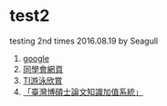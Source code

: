 # test2
testing 2nd times 2016.08.19 by Seagull 


1. [google][1]
2. [同學會網頁][2]
3. [TI游泳欣賞][3]
4. [「臺灣博碩士論文知識加值系統」][4]


[1]: http://google.com
[2]: http://my.so-net.net.tw/cfz3909056/
[3]: https://www.google.com.tw/?gws_rd=ssl#q=ti+swim
[4]: https://ndltd.ncl.edu.tw/cgi-bin/gs32/gsweb.cgi/ccd=SAIi.K/webmge?mode=basic
